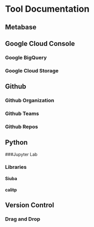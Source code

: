 # Tool Documentation
## Metabase
## Google Cloud Console
### Google BigQuery
### Google Cloud Storage
## Github
### Github Organization
### Github Teams
### Github Repos
## Python
###Jupyter Lab
### Libraries
#### Siuba
#### calitp
## Version Control
### Drag and Drop
